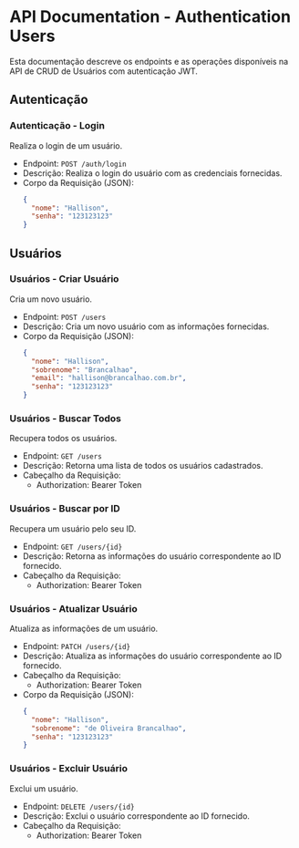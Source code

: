 # API Documentation - Authentication Users

Esta documentação descreve os endpoints e as operações disponíveis na API de CRUD de Usuários com autenticação JWT.

## Autenticação

### Autenticação - Login

Realiza o login de um usuário.

- Endpoint: `POST /auth/login`
- Descrição: Realiza o login do usuário com as credenciais fornecidas.
- Corpo da Requisição (JSON):
  ```json
  {
    "nome": "Hallison",
    "senha": "123123123"
  }
  ```

## Usuários

### Usuários - Criar Usuário

Cria um novo usuário.

- Endpoint: `POST /users`
- Descrição: Cria um novo usuário com as informações fornecidas.
- Corpo da Requisição (JSON):
  ```json
  {
    "nome": "Hallison",
    "sobrenome": "Brancalhao",
    "email": "hallison@brancalhao.com.br",
    "senha": "123123123"
  }
  ```

### Usuários - Buscar Todos

Recupera todos os usuários.

- Endpoint: `GET /users`
- Descrição: Retorna uma lista de todos os usuários cadastrados.
- Cabeçalho da Requisição:
  - Authorization: Bearer Token

### Usuários - Buscar por ID

Recupera um usuário pelo seu ID.

- Endpoint: `GET /users/{id}`
- Descrição: Retorna as informações do usuário correspondente ao ID fornecido.
- Cabeçalho da Requisição:
  - Authorization: Bearer Token

### Usuários - Atualizar Usuário

Atualiza as informações de um usuário.

- Endpoint: `PATCH /users/{id}`
- Descrição: Atualiza as informações do usuário correspondente ao ID fornecido.
- Cabeçalho da Requisição:
  - Authorization: Bearer Token
- Corpo da Requisição (JSON):
  ```json
  {
    "nome": "Hallison",
    "sobrenome": "de Oliveira Brancalhao",
    "senha": "123123123"
  }
  ```

### Usuários - Excluir Usuário

Exclui um usuário.

- Endpoint: `DELETE /users/{id}`
- Descrição: Exclui o usuário correspondente ao ID fornecido.
- Cabeçalho da Requisição:
  - Authorization: Bearer Token
